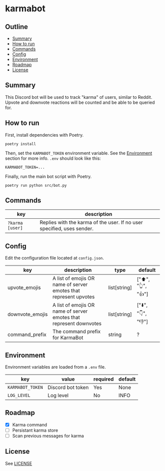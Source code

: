 # karmabot <!-- omit in toc -->

## Outline <!-- omit in toc -->

- [Summary](#summary)
- [How to run](#how-to-run)
- [Commands](#commands)
- [Config](#config)
- [Environment](#environment)
- [Roadmap](#roadmap)
- [License](#license)

## Summary

This Discord bot will be used to track "karma" of users, similar to Reddit. Upvote and downvote reactions will be counted and be able to be queried for.

## How to run

First, install dependencies with Poetry.

`poetry install`

Then, set the `KARMABOT_TOKEN` environment variable. See the [Environment](#environment) section for more info. `.env` should look like this:

```
KARMABOT_TOKEN=...
```

Finally, run the main bot script with Poetry.

`poetry run python src/bot.py`

## Commands

| key             | description                                                            |
| --------------- | ---------------------------------------------------------------------- |
| `?karma [user]` | Replies with the karma of the user. If no user specified, uses sender. |

## Config

Edit the configuration file located at `config.json`.

| key             | description                                                        | type         | default            |
| --------------- | ------------------------------------------------------------------ | ------------ | ------------------ |
| upvote_emojis   | A list of emojis OR name of server emotes that represent upvotes   | list[string] | ["⬆️", "👆", "👍"] |
| downvote_emojis | A list of emojis OR name of server emotes that represent downvotes | list[string] | ["⬇️", "👇", "👎"] |
| command_prefix  | The command prefix for KarmaBot                                    | string       | ?                  |

## Environment

Environment variables are loaded from a `.env` file.

| key              | value             | required | default |
| ---------------- | ----------------- | -------- | ------- |
| `KARMABOT_TOKEN` | Discord bot token | Yes      | None    |
| `LOG_LEVEL`      | Log level         | No       | INFO    |

## Roadmap

- [x] Karma command
- [ ] Persistant karma store
- [ ] Scan previous messages for karma

## License

See [LICENSE](https://github.com/bqrichards/karmabot/blob/main/LICENSE)
